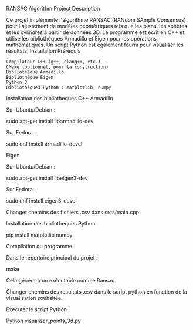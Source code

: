 RANSAC Algorithm Project
Description

Ce projet implémente l'algorithme RANSAC (RANdom SAmple Consensus) pour l'ajustement de modèles géométriques tels que les plans, les sphères et les cylindres à partir de données 3D. Le programme est écrit en C++ et utilise les bibliothèques Armadillo et Eigen pour les opérations mathématiques. Un script Python est également fourni pour visualiser les résultats.
Installation
Prérequis

    Compilateur C++ (g++, clang++, etc.)
    CMake (optionnel, pour la construction)
    Bibliothèque Armadillo
    Bibliothèque Eigen
    Python 3
    Bibliothèques Python : matplotlib, numpy

Installation des bibliothèques C++
Armadillo

Sur Ubuntu/Debian :

sudo apt-get install libarmadillo-dev

Sur Fedora :

sudo dnf install armadillo-devel

Eigen

Sur Ubuntu/Debian :

sudo apt-get install libeigen3-dev

Sur Fedora :

sudo dnf install eigen3-devel

Changer chemins des fichiers .csv dans srcs/main.cpp

Installation des bibliothèques Python

pip install matplotlib numpy

Compilation du programme

Dans le répertoire principal du projet :

make

Cela générera un exécutable nommé Ransac.

Changer chemins des resultats .csv dans le script python en fonction de la visualisation souhaitée.

Executer le script Python : 

Python visualiser_points_3d.py
